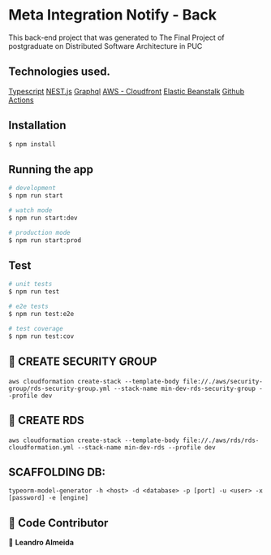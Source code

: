 # Meta Integration Notify - Back

This back-end project that was generated to The Final Project of postgraduate on Distributed Software Architecture in PUC 

## Technologies used.

[Typescript](https://www.typescriptlang.org/)
[NEST.js](https://nestjs.com/)
[Graphql](https://graphql.org/)
[AWS - Cloudfront](https://aws.amazon.com/pt/cloudfront/)
[Elastic Beanstalk](https://aws.amazon.com/pt/elasticbeanstalk/)
[Github Actions](https://github.com/features/actions)


## Installation

```bash
$ npm install
```

## Running the app

```bash
# development
$ npm run start

# watch mode
$ npm run start:dev

# production mode
$ npm run start:prod
```

## Test

```bash
# unit tests
$ npm run test

# e2e tests
$ npm run test:e2e

# test coverage
$ npm run test:cov
```

## 🚀 CREATE SECURITY GROUP

####

```
aws cloudformation create-stack --template-body file://./aws/security-group/rds-security-group.yml --stack-name min-dev-rds-security-group --profile dev
```

## 🚀 CREATE RDS

####

```
aws cloudformation create-stack --template-body file://./aws/rds/rds-cloudformation.yml --stack-name min-dev-rds --profile dev
```

## SCAFFOLDING DB:

```
typeorm-model-generator -h <host> -d <database> -p [port] -u <user> -x [password] -e [engine]
```

## 🤝 Code Contributor

👤 **Leandro Almeida**

